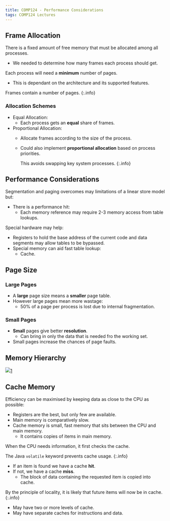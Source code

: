 ```yaml
---
title: COMP124 - Performance Considerations
tags: COMP124 Lectures
---
```

## Frame Allocation
There is a fixed amount of free memory that must be allocated among all processes.

* We needed to determine how many frames each process should get.

Each process will need a **minimum** number of pages.

* This is dependant on the architecture and its supported features.

Frames contain a number of pages.
{:.info}

### Allocation Schemes

* Equal Allocation:
	* Each process gets an **equal** share of frames.
* Proportional Allocation:
	* Allocate frames  according to the size of the process.
	* Could also implement **proportional allocation** based on process priorities.
	
		This avoids swapping key system processes.
		{:.info}

## Performance Considerations
Segmentation and paging overcomes may limitations of a linear store model but:

* There is a performance hit:
	* Each memory reference may require 2-3 memory access from table lookups.

Special hardware may help:

* Registers to hold the base address of the current code and data segments may allow tables to be bypassed.
* Special memory can aid fast table lookup:
	* Cache.

## Page Size
### Large Pages

* A **large** page size means a **smaller** page table.
* However large pages mean more wastage:
	* 50% of a page per process is lost due to internal fragmentation.

### Small Pages

* **Small** pages give better **resolution**.
	* Can bring in only the data that is needed fro the working set.
* Small pages increase the chances of page faults. 

## Memory Hierarchy

![](https://ace315dc-a-62cb3a1a-s-sites.googlegroups.com/site/cachememory2011/memory-hierarchy/hei.png)[1]

[1]: <https://sites.google.com/site/cachememory2011/memory-hierarchy> "Memory hierarchy diagram."

## Cache Memory
Efficiency can be maximised by keeping data as close to the CPU as possible:

* Registers are the best, but only few are available.
* Main memory is comparatively slow.
* Cache memory is small, fast memory that sits between the CPU and main memory.
	* It contains copies of items in main memory.
	
When the CPU needs information, it first checks the cache.

The Java `volatile` keyword prevents cache usage.
{:.info}

* If an item is found we have a cache **hit**.
* If not, we have a cache **miss**.
	* The block of data containing the requested item is copied into cache.
	
By the principle of locality, it is likely that future items will now be in cache.
{:.info}

* May have two or more levels of cache.
* May have separate caches for instructions and data.